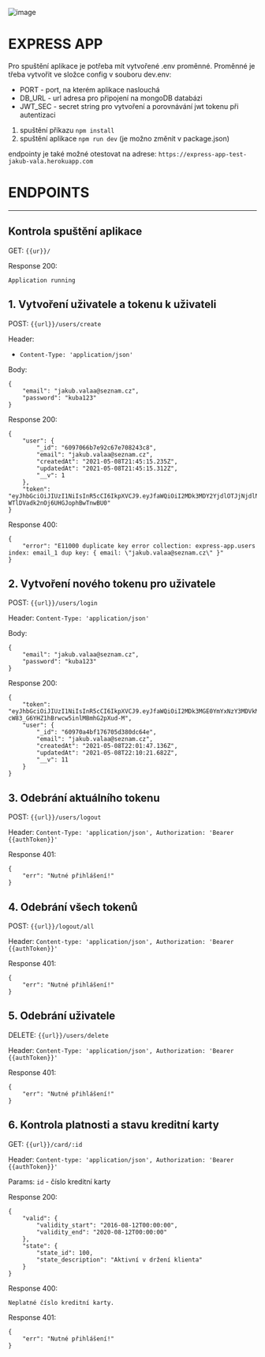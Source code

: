 ![image](https://user-images.githubusercontent.com/66072316/117555410-3c996680-b05f-11eb-8a1f-6601a55efcc4.png)
# EXPRESS APP 

Pro spuštění aplikace je potřeba mít vytvořené .env proměnné. Proměnné je třeba vytvořit ve složce config v souboru dev.env:
- PORT - port, na kterém aplikace naslouchá
- DB_URL - url adresa pro připojení na mongoDB databázi
- JWT_SEC - secret string pro vytvoření a porovnávání jwt tokenu při autentizaci

1. spuštění příkazu ```npm install ```
2. spuštění aplikace ```npm run dev``` (je možno změnit v package.json)

endpointy je také možné otestovat na adrese: ```https://express-app-test-jakub-vala.herokuapp.com```

# ENDPOINTS
----------------------------------------------------------------
## Kontrola spuštění aplikace

GET: ```{{ur}}/```

Response 200:
```
Application running
```


## 1. Vytvoření uživatele a tokenu k uživateli
POST: ```{{url}}/users/create```

Header:
- ```Content-Type: 'application/json'```

Body:
```
{
    "email": "jakub.valaa@seznam.cz",
    "password": "kuba123"
}
```
Response 200:
```
{
    "user": {
        "_id": "6097066b7e92c67e708243c8",
        "email": "jakub.valaa@seznam.cz",
        "createdAt": "2021-05-08T21:45:15.235Z",
        "updatedAt": "2021-05-08T21:45:15.312Z",
        "__v": 1
    },
    "token": "eyJhbGciOiJIUzI1NiIsInR5cCI6IkpXVCJ9.eyJfaWQiOiI2MDk3MDY2YjdlOTJjNjdlNzA4MjQzYzgiLCJpYXQiOjE2MjA1MTAzMTV9.XmHXOQH0ZlFsEB-WTlDVadk2nOj6UHGJophBwTnwBU0"
}
```
Response 400:
```
{
    "error": "E11000 duplicate key error collection: express-app.users index: email_1 dup key: { email: \"jakub.valaa@seznam.cz\" }"
}
```



## 2. Vytvoření nového tokenu pro uživatele
POST: ```{{url}}/users/login```

Header: ```Content-Type: 'application/json'```

Body: 
```
{
    "email": "jakub.valaa@seznam.cz",
    "password": "kuba123"
}
```

Response 200:
```
{
    "token": "eyJhbGciOiJIUzI1NiIsInR5cCI6IkpXVCJ9.eyJfaWQiOiI2MDk3MGE0YmYxNzY3MDVkMzgwZGM2NGUiLCJpYXQiOjE2MjA1MTE4MjF9.A5dPiVzrn-cW83_G6YHZ1hBrwcw5inlMBmhG2pXud-M",
    "user": {
        "_id": "60970a4bf176705d380dc64e",
        "email": "jakub.valaa@seznam.cz",
        "createdAt": "2021-05-08T22:01:47.136Z",
        "updatedAt": "2021-05-08T22:10:21.682Z",
        "__v": 11
    }
}
```



## 3. Odebrání aktuálního tokenu

POST: ```{{url}}/users/logout```

Header: ```Content-Type: 'application/json', Authorization: 'Bearer {{authToken}}'```

Response 401:
```
{
    "err": "Nutné přihlášení!"
}
```



## 4. Odebrání všech tokenů

POST: ```{{url}}/logout/all```

Header: ```Content-type: 'application/json', Authorization: 'Bearer {{authToken}}'```

Response 401:
```
{
    "err": "Nutné přihlášení!"
}
```



## 5. Odebrání uživatele

DELETE: ```{{url}}/users/delete```

Header: ```Content-Type: 'application/json', Authorization: 'Bearer {{authToken}}'```

Response 401:
```
{
    "err": "Nutné přihlášení!"
}
```



## 6. Kontrola platnosti a stavu kreditní karty

GET: ```{{url}}/card/:id```

Header: ```Content-type: 'application/json', Authorization: 'Bearer {{authToken}}'```

Params: ```id``` - číslo kreditní karty


Response 200:
```
{
    "valid": {
        "validity_start": "2016-08-12T00:00:00",
        "validity_end": "2020-08-12T00:00:00"
    },
    "state": {
        "state_id": 100,
        "state_description": "Aktivní v držení klienta"
    }
}
```

Response 400:
```
Neplatné číslo kreditní karty.
```

Response 401:
```
{
    "err": "Nutné přihlášení!"
}
```


